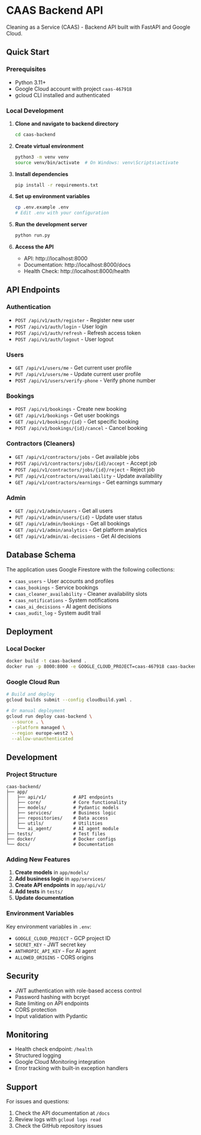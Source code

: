 # CAAS Backend API

Cleaning as a Service (CAAS) - Backend API built with FastAPI and Google Cloud.

## Quick Start

### Prerequisites
- Python 3.11+
- Google Cloud account with project `caas-467918`
- gcloud CLI installed and authenticated

### Local Development

1. **Clone and navigate to backend directory**
   ```bash
   cd caas-backend
   ```

2. **Create virtual environment**
   ```bash
   python3 -m venv venv
   source venv/bin/activate  # On Windows: venv\Scripts\activate
   ```

3. **Install dependencies**
   ```bash
   pip install -r requirements.txt
   ```

4. **Set up environment variables**
   ```bash
   cp .env.example .env
   # Edit .env with your configuration
   ```

5. **Run the development server**
   ```bash
   python run.py
   ```

6. **Access the API**
   - API: http://localhost:8000
   - Documentation: http://localhost:8000/docs
   - Health Check: http://localhost:8000/health

## API Endpoints

### Authentication
- `POST /api/v1/auth/register` - Register new user
- `POST /api/v1/auth/login` - User login
- `POST /api/v1/auth/refresh` - Refresh access token
- `POST /api/v1/auth/logout` - User logout

### Users
- `GET /api/v1/users/me` - Get current user profile
- `PUT /api/v1/users/me` - Update current user profile
- `POST /api/v1/users/verify-phone` - Verify phone number

### Bookings
- `POST /api/v1/bookings` - Create new booking
- `GET /api/v1/bookings` - Get user bookings
- `GET /api/v1/bookings/{id}` - Get specific booking
- `POST /api/v1/bookings/{id}/cancel` - Cancel booking

### Contractors (Cleaners)
- `GET /api/v1/contractors/jobs` - Get available jobs
- `POST /api/v1/contractors/jobs/{id}/accept` - Accept job
- `POST /api/v1/contractors/jobs/{id}/reject` - Reject job
- `PUT /api/v1/contractors/availability` - Update availability
- `GET /api/v1/contractors/earnings` - Get earnings summary

### Admin
- `GET /api/v1/admin/users` - Get all users
- `PUT /api/v1/admin/users/{id}` - Update user status
- `GET /api/v1/admin/bookings` - Get all bookings
- `GET /api/v1/admin/analytics` - Get platform analytics
- `GET /api/v1/admin/ai-decisions` - Get AI decisions

## Database Schema

The application uses Google Firestore with the following collections:
- `caas_users` - User accounts and profiles
- `caas_bookings` - Service bookings
- `caas_cleaner_availability` - Cleaner availability slots
- `caas_notifications` - System notifications
- `caas_ai_decisions` - AI agent decisions
- `caas_audit_log` - System audit trail

## Deployment

### Local Docker
```bash
docker build -t caas-backend .
docker run -p 8000:8000 -e GOOGLE_CLOUD_PROJECT=caas-467918 caas-backend
```

### Google Cloud Run
```bash
# Build and deploy
gcloud builds submit --config cloudbuild.yaml .

# Or manual deployment
gcloud run deploy caas-backend \
  --source . \
  --platform managed \
  --region europe-west2 \
  --allow-unauthenticated
```

## Development

### Project Structure
```
caas-backend/
├── app/
│   ├── api/v1/          # API endpoints
│   ├── core/            # Core functionality
│   ├── models/          # Pydantic models
│   ├── services/        # Business logic
│   ├── repositories/    # Data access
│   ├── utils/           # Utilities
│   └── ai_agent/        # AI agent module
├── tests/               # Test files
├── docker/              # Docker configs
└── docs/                # Documentation
```

### Adding New Features

1. **Create models** in `app/models/`
2. **Add business logic** in `app/services/`
3. **Create API endpoints** in `app/api/v1/`
4. **Add tests** in `tests/`
5. **Update documentation**

### Environment Variables

Key environment variables in `.env`:
- `GOOGLE_CLOUD_PROJECT` - GCP project ID
- `SECRET_KEY` - JWT secret key
- `ANTHROPIC_API_KEY` - For AI agent
- `ALLOWED_ORIGINS` - CORS origins

## Security

- JWT authentication with role-based access control
- Password hashing with bcrypt
- Rate limiting on API endpoints
- CORS protection
- Input validation with Pydantic

## Monitoring

- Health check endpoint: `/health`
- Structured logging
- Google Cloud Monitoring integration
- Error tracking with built-in exception handlers

## Support

For issues and questions:
1. Check the API documentation at `/docs`
2. Review logs with `gcloud logs read`
3. Check the GitHub repository issues